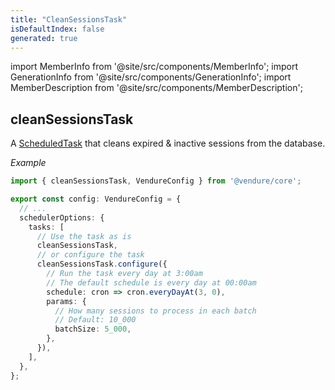 ```yaml
---
title: "CleanSessionsTask"
isDefaultIndex: false
generated: true
---
```

<!-- This file was generated from the Vendure source. Do not modify. Instead, re-run the "docs:build" script -->
import MemberInfo from '@site/src/components/MemberInfo';
import GenerationInfo from '@site/src/components/GenerationInfo';
import MemberDescription from '@site/src/components/MemberDescription';


## cleanSessionsTask

<GenerationInfo sourceFile="packages/core/src/scheduler/tasks/clean-sessions-task.ts" sourceLine="37" packageName="@vendure/core" since="3.3.0" />

A <a href='/reference/typescript-api/scheduled-tasks/scheduled-task#scheduledtask'>ScheduledTask</a> that cleans expired & inactive sessions from the database.

*Example*

```ts
import { cleanSessionsTask, VendureConfig } from '@vendure/core';

export const config: VendureConfig = {
  // ...
  schedulerOptions: {
    tasks: [
      // Use the task as is
      cleanSessionsTask,
      // or configure the task
      cleanSessionsTask.configure({
        // Run the task every day at 3:00am
        // The default schedule is every day at 00:00am
        schedule: cron => cron.everyDayAt(3, 0),
        params: {
          // How many sessions to process in each batch
          // Default: 10_000
          batchSize: 5_000,
        },
      }),
    ],
  },
};
```

